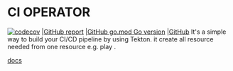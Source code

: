 # CI OPERATOR

[![codecov](https://codecov.io/gh/w6d-io/ci-operator/branch/main/graph/badge.svg?token=OYXGUIEDAH)](https://codecov.io/gh/w6d-io/ci-operator)
|[GitHub report](https://goreportcard.com/badge/github.com/w6d-io/ci-operator)
|[GitHub go.mod Go version](https://img.shields.io/github/go-mod/go-version/w6d-io/ci-operator)
|[GitHub](https://img.shields.io/github/license/w6d-io/ci-operator?style=flat)
It's a simple way to build your CI/CD pipeline by using Tekton.
it create all resource needed from one resource e.g. play .

[docs](/docs)
